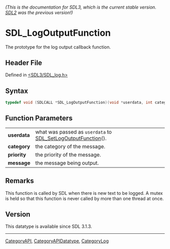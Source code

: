 ###### (This is the documentation for SDL3, which is the current stable version. [SDL2](https://wiki.libsdl.org/SDL2/) was the previous version!)
# SDL_LogOutputFunction

The prototype for the log output callback function.

## Header File

Defined in [<SDL3/SDL_log.h>](https://github.com/libsdl-org/SDL/blob/main/include/SDL3/SDL_log.h)

## Syntax

```c
typedef void (SDLCALL *SDL_LogOutputFunction)(void *userdata, int category, SDL_LogPriority priority, const char *message);
```

## Function Parameters

|              |                                                                                          |
| ------------ | ---------------------------------------------------------------------------------------- |
| **userdata** | what was passed as `userdata` to [SDL_SetLogOutputFunction](SDL_SetLogOutputFunction)(). |
| **category** | the category of the message.                                                             |
| **priority** | the priority of the message.                                                             |
| **message**  | the message being output.                                                                |

## Remarks

This function is called by SDL when there is new text to be logged. A mutex
is held so that this function is never called by more than one thread at
once.

## Version

This datatype is available since SDL 3.1.3.

----
[CategoryAPI](CategoryAPI), [CategoryAPIDatatype](CategoryAPIDatatype), [CategoryLog](CategoryLog)

